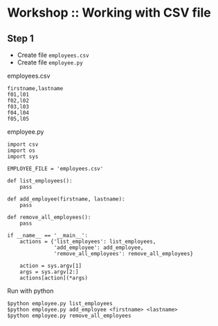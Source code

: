 # Workshop :: Working with CSV file

## Step 1
* Create file `employees.csv`
* Create file `employee.py`

employees.csv
```
firstname,lastname
f01,l01
f02,l02
f03,l03
f04,l04
f05,l05
```

employee.py
```
import csv
import os
import sys

EMPLOYEE_FILE = 'employees.csv'

def list_employees():
    pass

def add_employee(firstname, lastname):
    pass

def remove_all_employees():
    pass

if __name__ == '__main__':
    actions = {'list_employees': list_employees,
               'add_employee': add_employee,
               'remove_all_employees': remove_all_employees}

    action = sys.argv[1]
    args = sys.argv[2:]
    actions[action](*args)
```

Run with python
```
$python employee.py list_employees
$python employee.py add_employee <firstname> <lastname>
$python employee.py remove_all_employees
```
